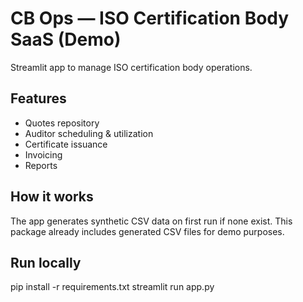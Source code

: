 # CB Ops — ISO Certification Body SaaS (Demo)

Streamlit app to manage ISO certification body operations.

## Features
- Quotes repository
- Auditor scheduling & utilization
- Certificate issuance
- Invoicing
- Reports

## How it works
The app generates synthetic CSV data on first run if none exist.
This package already includes generated CSV files for demo purposes.

## Run locally
pip install -r requirements.txt
streamlit run app.py
